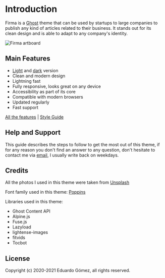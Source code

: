 # Introduction

Firma is a [Ghost](https://ghost.org/) theme that can be used by startups to large companies to publish any kind of articles related to their business. It stands out for its clean design and is able to adapt to any company's identity.

![Firma artboard](https://res.cloudinary.com/edev/image/upload/v1607197050/firma/Artboard_1.jpg)

## Main Features

* [Light](https://firma.eduardogomez.io/) and [dark](https://firma-dark.eduardogomez.io/) version
* Clean and modern design
* Lightning fast
* Fully responsive, looks great on any device
* Accessibility as part of its core
* Compatible with modern browsers
* Updated regularly
* Fast support

[All the features](https://firma.eduardogomez.io/features/) | [Style Guide](https://firma.eduardogomez.io/style-guide/)

## Help and Support

This guide describes the steps to follow to get the most out of this theme, if for any reason you don't find an answer to any question, don't hesitate to contact me via [email](mailto:this.eduardo@gmail.com), I usually write back on weekdays.

## Credits

All the photos I used in this theme were taken from [Unsplash](https://unsplash.com)

Font family used in this theme: [Poppins](https://fonts.google.com/specimen/Poppins)

Libraries used in this theme:

* Ghost Content API
* Alpine.js
* Fuse.js
* Lazyload
* lightense-images
* fitvids
* Tocbot

## License

Copyright (c) 2020-2021 Eduardo Gómez, all rights reserved.
